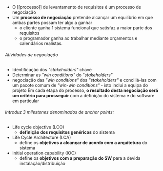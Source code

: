 - O [[processo]] de levantamento de requisitos é um processo de negociação
- Um **processo de negociação** pretende alcançar um equilíbrio em que ambas partes possam ter algo a ganhar
	- o cliente ganha 1 sistema funcional que satisfaz a maior parte dos requisitos
	- o programador ganha ao trabalhar mediante orçamentos e calendários realistas.
###### Atividades de negociação
- Identificação dos *"stakeholders"* chave
- Determinar as *"win conditions"* do *"stakeholders"*
- negociação das *"win conditions"* dos *"stakeholders"* e conciliá-las com um pacote comum de *"win-win conditions"* - isto inclui a equipa do projeto
Em cada etapa do processo, **o resultado desta negociação será um critério para prosseguir** com a definição do sistema e do software em particular 
###### Introduz 3 milestones denominados de anchor points:
- Life cycle objective (LCO)
	- **definição dos requisitos genéricos** do sistema
- Life Cycle Architecture (LCA)
	- define os **objetivos a alcançar de acordo com a arquitetura** do sistema
- Initial operation capability (IOC)
	- define os **objetivos com a preparação do SW** para a devida instalação/distribuição

